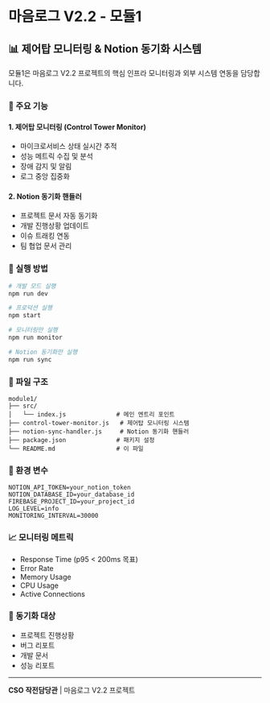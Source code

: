 # 마음로그 V2.2 - 모듈1

## 📊 제어탑 모니터링 & Notion 동기화 시스템

모듈1은 마음로그 V2.2 프로젝트의 핵심 인프라 모니터링과 외부 시스템 연동을 담당합니다.

### 🎯 주요 기능

#### 1. 제어탑 모니터링 (Control Tower Monitor)
- 마이크로서비스 상태 실시간 추적
- 성능 메트릭 수집 및 분석
- 장애 감지 및 알림
- 로그 중앙 집중화

#### 2. Notion 동기화 핸들러
- 프로젝트 문서 자동 동기화
- 개발 진행상황 업데이트
- 이슈 트래킹 연동
- 팀 협업 문서 관리

### 🚀 실행 방법

```bash
# 개발 모드 실행
npm run dev

# 프로덕션 실행
npm start

# 모니터링만 실행
npm run monitor

# Notion 동기화만 실행
npm run sync
```

### 📁 파일 구조

```
module1/
├── src/
│   └── index.js              # 메인 엔트리 포인트
├── control-tower-monitor.js   # 제어탑 모니터링 시스템
├── notion-sync-handler.js     # Notion 동기화 핸들러
├── package.json              # 패키지 설정
└── README.md                 # 이 파일
```

### 🔧 환경 변수

```env
NOTION_API_TOKEN=your_notion_token
NOTION_DATABASE_ID=your_database_id
FIREBASE_PROJECT_ID=your_project_id
LOG_LEVEL=info
MONITORING_INTERVAL=30000
```

### 📈 모니터링 메트릭

- Response Time (p95 < 200ms 목표)
- Error Rate
- Memory Usage
- CPU Usage
- Active Connections

### 🔄 동기화 대상

- 프로젝트 진행상황
- 버그 리포트
- 개발 문서
- 성능 리포트

---

**CSO 작전담당관** | 마음로그 V2.2 프로젝트